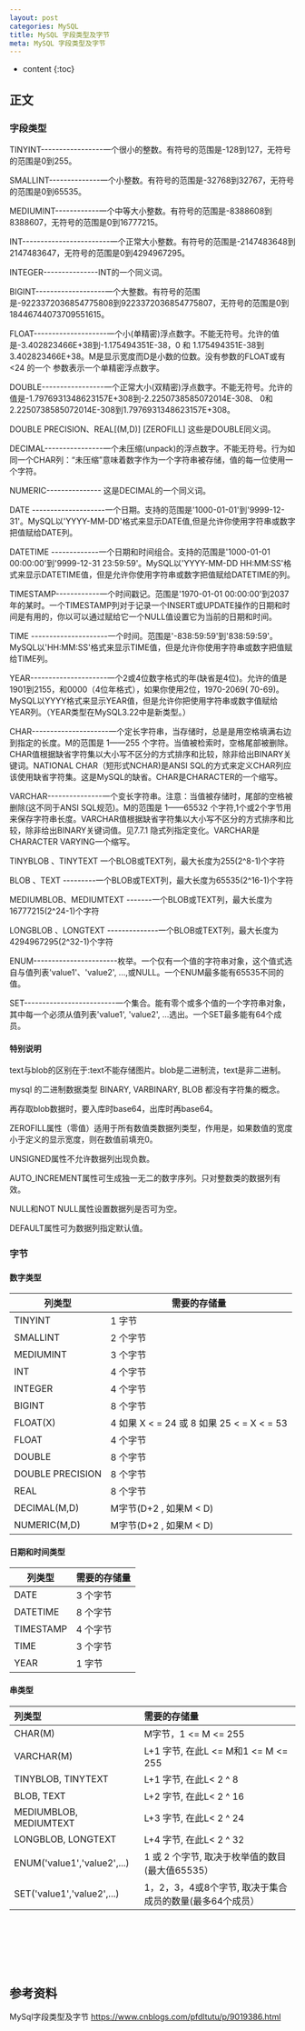 ```yaml
---
layout: post
categories: MySQL
title: MySQL 字段类型及字节
meta: MySQL 字段类型及字节
---
```

* content
{:toc}

## 正文

### 字段类型

TINYINT-----------------一个很小的整数。有符号的范围是-128到127，无符号的范围是0到255。

SMALLINT--------------一个小整数。有符号的范围是-32768到32767，无符号的范围是0到65535。

MEDIUMINT------------一个中等大小整数。有符号的范围是-8388608到8388607，无符号的范围是0到16777215。

INT------------------------一个正常大小整数。有符号的范围是-2147483648到2147483647，无符号的范围是0到4294967295。

INTEGER---------------INT的一个同义词。

BIGINT-------------------一个大整数。有符号的范围是-9223372036854775808到9223372036854775807，无符号的范围是0到18446744073709551615。

FLOAT--------------------一个小(单精密)浮点数字。不能无符号。允许的值是-3.402823466E+38到-1.175494351E-38，0 和 1.175494351E-38到3.402823466E+38。M是显示宽度而D是小数的位数。没有参数的FLOAT或有<24 的一个 参数表示一个单精密浮点数字。

DOUBLE-----------------一个正常大小(双精密)浮点数字。不能无符号。允许的值是-1.7976931348623157E+308到-2.2250738585072014E-308、 0和2.2250738585072014E-308到1.7976931348623157E+308。

DOUBLE PRECISION、REAL[(M,D)] [ZEROFILL] 这些是DOUBLE同义词。

DECIMAL----------------一个未压缩(unpack)的浮点数字。不能无符号。行为如同一个CHAR列：“未压缩”意味着数字作为一个字符串被存储，值的每一位使用一个字符。

NUMERIC--------------- 这是DECIMAL的一个同义词。

DATE --------------------一个日期。支持的范围是'1000-01-01'到'9999-12-31'。MySQL以'YYYY-MM-DD'格式来显示DATE值,但是允许你使用字符串或数字把值赋给DATE列。

DATETIME -------------一个日期和时间组合。支持的范围是'1000-01-01 00:00:00'到'9999-12-31 23:59:59'。MySQL以'YYYY-MM-DD HH:MM:SS'格式来显示DATETIME值，但是允许你使用字符串或数字把值赋给DATETIME的列。

TIMESTAMP------------一个时间戳记。范围是'1970-01-01 00:00:00'到2037年的某时。一个TIMESTAMP列对于记录一个INSERT或UPDATE操作的日期和时间是有用的，你以可以通过赋给它一个NULL值设置它为当前的日期和时间。

TIME ---------------------一个时间。范围是'-838:59:59'到'838:59:59'。MySQL以'HH:MM:SS'格式来显示TIME值，但是允许你使用字符串或数字把值赋给TIME列。

YEAR---------------------一个2或4位数字格式的年(缺省是4位)。允许的值是1901到2155，和0000（4位年格式），如果你使用2位，1970-2069( 70-69)。MySQL以YYYY格式来显示YEAR值，但是允许你把使用字符串或数字值赋给YEAR列。（YEAR类型在MySQL3.22中是新类型。）

CHAR---------------------一个定长字符串，当存储时，总是是用空格填满右边到指定的长度。M的范围是 1——255 个字符。当值被检索时，空格尾部被删除。CHAR值根据缺省字符集以大小写不区分的方式排序和比较，除非给出BINARY关键词。NATIONAL CHAR（短形式NCHAR)是ANSI SQL的方式来定义CHAR列应该使用缺省字符集。这是MySQL的缺省。CHAR是CHARACTER的一个缩写。

VARCHAR---------------一个变长字符串。注意：当值被存储时，尾部的空格被删除(这不同于ANSI SQL规范)。M的范围是 1——65532 个字符,1个或2个字节用来保存字符串长度。VARCHAR值根据缺省字符集以大小写不区分的方式排序和比较，除非给出BINARY关键词值。见7.7.1 隐式列指定变化。VARCHAR是CHARACTER VARYING一个缩写。

TINYBLOB 、TINYTEXT 一个BLOB或TEXT列，最大长度为255(2^8-1)个字符

BLOB 、TEXT ---------一个BLOB或TEXT列，最大长度为65535(2^16-1)个字符

MEDIUMBLOB、MEDIUMTEXT -------一个BLOB或TEXT列，最大长度为16777215(2^24-1)个字符

LONGBLOB 、LONGTEXT --------------一个BLOB或TEXT列，最大长度为4294967295(2^32-1)个字符

ENUM-----------------------枚举。一个仅有一个值的字符串对象，这个值式选自与值列表'value1'、'value2', ...,或NULL。一个ENUM最多能有65535不同的值。

SET-------------------------一个集合。能有零个或多个值的一个字符串对象，其中每一个必须从值列表'value1', 'value2', ...选出。一个SET最多能有64个成员。

#### 特别说明

text与blob的区别在于:text不能存储图片。blob是二进制流，text是非二进制。

mysql 的二进制数据类型 BINARY, VARBINARY, BLOB 都没有字符集的概念。

再存取blob数据时，要入库时base64，出库时再base64。

ZEROFILL属性（零值）适用于所有数值类数据列类型，作用是，如果数值的宽度小于定义的显示宽度，则在数值前填充0。

UNSIGNED属性不允许数据列出现负数。

AUTO_INCREMENT属性可生成独一无二的数字序列。只对整数类的数据列有效。

NULL和NOT NULL属性设置数据列是否可为空。

DEFAULT属性可为数据列指定默认值。

### 字节

#### 数字类型

| 列类型 	| 需要的存储量 | 
| -------- | ----------- | 
| TINYINT 	| 1 字节 | 
| SMALLINT 	| 2 个字节 | 
| MEDIUMINT 	| 3 个字节 | 
| INT 	| 4 个字节 | 
| INTEGER 	| 4 个字节 | 
| BIGINT 	| 8 个字节 | 
| FLOAT(X) 	| 4 如果 X < = 24 或 8 如果 25 < = X < = 53 | 
| FLOAT 	| 4 个字节 | 
| DOUBLE 	| 8 个字节 | 
| DOUBLE PRECISION 	| 8 个字节 | 
| REAL 	| 8 个字节 | 
| DECIMAL(M,D) 	| M字节(D+2 , 如果M < D) | 
| NUMERIC(M,D) 	| M字节(D+2 , 如果M < D) | 

#### 日期和时间类型

| 列类型 	| 需要的存储量 | 
| -------- | ----------- | 
| DATE 	| 3 个字节 | 
| DATETIME 	| 8 个字节 | 
| TIMESTAMP 	| 4 个字节 | 
| TIME 	| 3 个字节 | 
| YEAR 	| 1 字节 | 

#### 串类型

| 列类型 	| 需要的存储量
| :-------- | :----------- | 
| CHAR(M) 	| M字节，1 <= M <= 255 | 
| VARCHAR(M) 	| L+1 字节, 在此L <= M和1 <= M <= 255 | 
| TINYBLOB, TINYTEXT 	| L+1 字节, 在此L< 2 ^ 8 | 
| BLOB, TEXT 	| L+2 字节, 在此L< 2 ^ 16 | 
| MEDIUMBLOB, MEDIUMTEXT 	| L+3 字节, 在此L< 2 ^ 24 | 
| LONGBLOB, LONGTEXT 	| L+4 字节, 在此L< 2 ^ 32 | 
| ENUM('value1','value2',...) 	| 1 或 2 个字节, 取决于枚举值的数目(最大值65535） | 
| SET('value1','value2',...) 	| 1，2，3，4或8个字节, 取决于集合成员的数量(最多64个成员） | 



<br/><br/><br/><br/><br/>
## 参考资料

MySql字段类型及字节 <https://www.cnblogs.com/pfdltutu/p/9019386.html>

